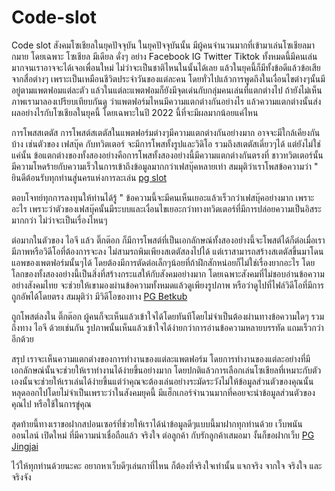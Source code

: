 # Code-slot
Code slot
สังคมโซเชียลในยุคปัจจุบัน
ในยุคปัจจุบันนั้น มีผู้คนจำนวนมากที่เข้ามาเล่นโซเชียลมากมาย โดยเฉพาะ โซเชียล มีเดียล ดั่งๆ 
อย่าง Facebook IG Twitter Tiktok ทั้งหมดนี้มีคนเล่นมากจนเราอาจจะได้เจอเพื่อนใหม่ ไม่ว่าจะเป็นชาติไหนในนั้นได้เลย 
แล้วในยุคนี้ก็มีทั้งข้อดีแล้วข้อเสียจากสื่อต่างๆ เพราะเป็นเหมือนชีวิตประจำวันของแต่ละคน โดยทั่วไปแล้วการพูดถึงในเงื่อนไขต่างๆนั้นมีอยู่ตามแพตฟอมแต่ละตัว 
แล้วในแต่ละแพตฟอมก็ยังมีจุดเด่นกับกลุ่มคนเล่นที่แตกต่างไป ถ้ายังไม่เห็นภาพเรามาลองเปรียบเทียบกันดู ว่าแพตฟอร์มไหนมีความแตกต่างกันอย่างไร 
แล้วความแตกต่างนั้นส่งผลอย่างไรกับโซเชียลในยุคนี้ โดยเฉพาะในปี 2022 นี้ที่จะมีผลมากน้อยแค่ไหน

การโพสสเตตัส
การโพสต์สเตตัสในแพตฟอร์มต่างๆมีความแตกต่างกันอย่างมาก อาจจะมีใกล้เคียงกันบ้าง เช่นตัวของ เฟสบุ๊ค กับทวิตเตอร์ จะมีการโพสทั้งรูปและวิดิโอ 
รวมถึงสเตตัสเดี่ยวๆได้ แต่ยังไม่ใช่แค่นั้น ข้อแตกต่างของทั้งสองอย่างคือการโพสทั้งสองอย่างนี้มีความแตกต่างกันตรงที่ ชาวทวิตเตอร์นั้น 
มีความโหดร้ายกับความเร็วในการเข้าถึงข้อมูลมากกว่าเฟสบุ๊คหลายเท่า สมมุติว่าเราโพสข้อความว่า " ยินดีต้อนรับทุกท่านสู่นครแห่งการละเล่น <a href="https://octobet.co/">pg slot</a><p> 
ตอบโจทย์ทุกการลงทุนให้ท่านได้รู้ " ข้อความนี้จะมีคนเห็นเยอะแล้วเร็วกว่าเฟสบุ๊คอย่างมาก เพราะอะไร 
เพราะว่าตัวของเฟสบุ๊คนั้นมีระบบและเงื่อนไขเยอะกว่าทางทวิตเตอร์ที่มีการปล่อยความเป็นอิสระมากกว่า ไม่ว่าจะเป็นเรื่องไหนๆ

ต่อมากในตัวของ ไอจี แล้ว ติ๊กต๊อก ก็มีการโพสต์ที่เป็นเอกลักษณ์ทั้งสองอย่างนี้จะโพสต์ได้ก็ต่อเมื่อเรามีภาพหรือวิดีโอที่ต้องการจะลง 
ไม่สามรถพิมเพียงสเตตัสลงไปได้ แต่เราสามารถสร้างสเตตัสขึ้นมาโดนแอพของเพตฟอร์มนั้นๆได้ โดยต้องมีการตัดต่อเล็กๆน้อยที่ถ้าฝึกสักหน่อยก็ไม่ใช่เรื่องยากอะไร 
โดยโลกของทั้งสองอย่างนี้เป็นสิ่งที่สร้างกระแสให้กับสังคมอย่างมาก โดยเฉพาะสังคมที่ไม่ชอบอ่านข้อความอย่างสังคมไทย จะช่วยให้เขามองผ่านข้อความทั้งหมดแล้วดูเพียงรูปภาพ 
หรือว่าดูไปที่ไฟล์วิดีโอที่มีการถูกอัพได้โดยตรง สมมุติว่า มีวิดีโอของทาง <a href="https://betkub.center/">PG Betkub</a><p> ถูกโพสต์ลงใน ติ๊กต๊อก ผู้คนก็จะเห็นแล้วเข้าใจได้โดยทันทีโดยไม่จำเป็นต้องผ่านทางข้อความใดๆ 
รวมถึงทาง ไอจี ด้วยเช่นกัน รูปภาพนั้นเห็นแล้วเข้าใจได้ง่ายกว่าการอ่านข้อความหลายบรรทัด แถมเร็วกว่าอีกด้วย

สรุป
เราจะเห็นความแตกต่างของการทำงานของแต่ละแพตฟอร์ม โดยการทำงานของแต่ละอย่างที่มีเอกลักษณ์นั้นจะช่วยให้เราทำงานได้ง่ายขึ้นอย่างมาก 
โดยปกติแล้วการเลือกเล่นโซเชียลที่เหมาะกับตัวเองนั้นจะช่วยให้เราเล่นได้ง่ายขึ้นแต่ว่าคุณจะต้องเล่นอย่างระมัดระวังไม่ให้ข้อมูลส่วนตัวของคุณนั้นหลุดออกไปโดยไม่จำเป็นเพราะว่าในสังคมยุคนี้
มีแฮ็กเกอร์จำนวนมากที่คอยจะนำข้อมูลส่วนตัวของคุณไป หรือใช้ในการขู่คุณ

สุดท้ายนี้ทางเราขอฝากสปอนเซอร์ที่ช่วยให้เราได้นำข้อมูลดีๆแบบนี้มาฝากทุกท่านด้วย เว็บพนันออนไลน์ เปิดใหม่ 
ที่มีความน่าเชื่อถือแล้ว จริงใจ ต่อลูกค้า กับรักลูกค้าเสมอมา งั้นก็ขอฝากเว็บ <a href="https://jingjai77.com/">PG Jingjai</a><p> ไว้ให้ทุกท่านด้วยนะคะ 
อยากหาเว็บดีๆเล่นกาที่ไหน ก็ต้องที่จริงใจเท่านั้น แจกจริง จากใจ จริงใจ และ จริงจัง

